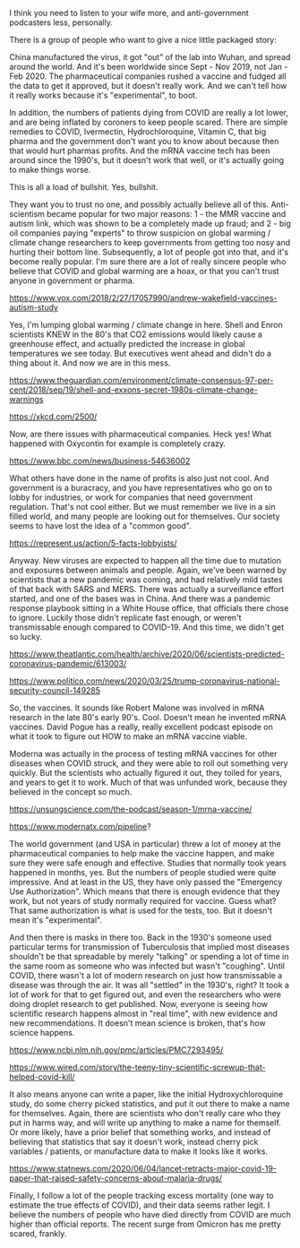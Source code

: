 I think you need to listen to your wife more, and anti-government podcasters less, personally.

There is a group of people who want to give a nice little packaged story:

China manufactured the virus, it got "out" of the lab into Wuhan, and spread around the world. And it's been worldwide since Sept - Nov 2019, not Jan - Feb 2020. The pharmaceutical companies rushed a vaccine and fudged all the data to get it approved, but it doesn't really work. And we can't tell how it really works because it's "experimental", to boot.

In addition, the numbers of patients dying from COVID are really a lot lower, and are being inflated by coroners to keep people scared. There are simple remedies to COVID, Ivermectin, Hydrochloroquine, Vitamin C, that big pharma and the government don't want you to know about because then that would hurt pharmas profits. And the mRNA vaccine tech has been around since the 1990's, but it doesn't work that well, or it's actually going to make things worse.

This is all a load of bullshit. Yes, bullshit.

They want you to trust no one, and possibly actually believe all of this. Anti-scientism became popular for two major reasons: 1 - the MMR vaccine and autism link, which was shown to be a completely made up fraud; and 2 - big oil companies paying "experts" to throw suspicion on global warming / climate change researchers to keep governments from getting too nosy and hurting their bottom line. Subsequently, a lot of people got into that, and it's become really popular. I'm sure there are a lot of really sincere people who believe that COVID and global warming are a hoax, or that you can't trust anyone in government or pharma. 

https://www.vox.com/2018/2/27/17057990/andrew-wakefield-vaccines-autism-study

Yes, I'm lumping global warming / climate change in here. Shell and Enron scientists KNEW in the 80's that CO2 emissions would likely cause a greenhouse effect, and actually predicted the increase in global temperatures we see today. But executives went ahead and didn't do a thing about it. And now we are in this mess. 

https://www.theguardian.com/environment/climate-consensus-97-per-cent/2018/sep/19/shell-and-exxons-secret-1980s-climate-change-warnings

https://xkcd.com/2500/

Now, are there issues with pharmaceutical companies. Heck yes! What happened with Oxycontin for example is completely crazy. 

https://www.bbc.com/news/business-54636002

What others have done in the name of profits is also just not cool. And government is a buracracy, and you have representatives who go on to lobby for industries, or work for companies that need government regulation. That's not cool either. But we must remember we live in a sin filled world, and many people are looking out for themselves. Our society seems to have lost the idea of a "common good".

https://represent.us/action/5-facts-lobbyists/

Anyway. New viruses are expected to happen all the time due to mutation and exposures between animals and people. Again, we've been warned by scientists that a new pandemic was coming, and had relatively mild tastes of that back with SARS and MERS. There was actually a surveillance effort started, and one of the bases was in China. And there was a pandemic response playbook sitting in a White House office, that officials there chose to ignore. Luckily those didn't replicate fast enough, or weren't transmissable enough compared to COVID-19. And this time, we didn't get so lucky.

https://www.theatlantic.com/health/archive/2020/06/scientists-predicted-coronavirus-pandemic/613003/

https://www.politico.com/news/2020/03/25/trump-coronavirus-national-security-council-149285

So, the vaccines. It sounds like Robert Malone was involved in mRNA research in the late 80's early 90's. Cool. Doesn't mean he invented mRNA vaccines. David Pogue has a really, really excellent podcast episode on what it took to figure out HOW to make an mRNA vaccine viable. 

Moderna was actually in the process of testing mRNA vaccines for other diseases when COVID struck, and they were able to roll out something very quickly. But the scientists who actually figured it out, they toiled for years, and years to get it to work. Much of that was unfunded work, because they believed in the concept so much.

https://unsungscience.com/the-podcast/season-1/mrna-vaccine/

https://www.modernatx.com/pipeline?

The world government (and USA in particular) threw a lot of money at the pharmaceutical companies to help make the vaccine happen, and make sure they were safe enough and effective. Studies that normally took years happened in months, yes. But the numbers of people studied were quite impressive. And at least in the US, they have only passed the "Emergency Use Authorization". Which means that there is enough evidence that they work, but not years of study normally required for vaccine. Guess what? That same authorization is what is used for the tests, too. But it doesn't mean it's "experimental".

And then there is masks in there too. Back in the 1930's someone used particular terms for transmission of Tuberculosis that implied most diseases shouldn't be that spreadable by merely "talking" or spending a lot of time in the same room as someone who was infected but wasn't "coughing". Until COVID, there wasn't a lot of modern research on just how transmissable a disease was through the air. It was all "settled" in the 1930's, right?
It took a lot of work for that to get figured out, and even the researchers who were doing droplet research to get published. Now, everyone is seeing how scientific research happens almost in "real time", with new evidence and new recommendations. It doesn't mean science is broken, that's how science happens.

https://www.ncbi.nlm.nih.gov/pmc/articles/PMC7293495/

https://www.wired.com/story/the-teeny-tiny-scientific-screwup-that-helped-covid-kill/

It also means anyone can write a paper, like the initial Hydroxychloroquine study, do some cherry picked statistics, and put it out there to make a name for themselves. Again, there are scientists who don't really care who they put in harms way, and will write up anything to make a name for themself. Or more likely, have a prior belief that something works, and instead of believing that statistics that say it doesn't work, instead cherry pick variables / patients, or manufacture data to make it looks like it works.

https://www.statnews.com/2020/06/04/lancet-retracts-major-covid-19-paper-that-raised-safety-concerns-about-malaria-drugs/

Finally, I follow a lot of the people tracking excess mortality (one way to estimate the true effects of COVID), and their data seems rather legit. I believe the numbers of people who have died directly from COVID are much higher than official reports. The recent surge from Omicron has me pretty scared, frankly.
